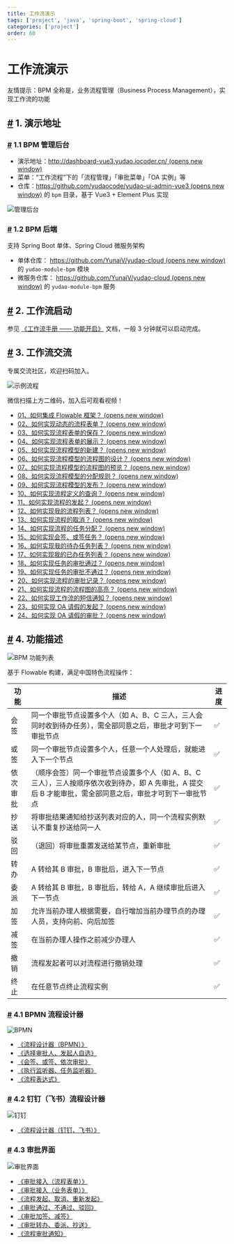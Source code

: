 ```yaml
---
title: 工作流演示
tags: ['project', 'java', 'spring-boot', 'spring-cloud']
categories: ['project']
order: 60
---
```

# 工作流演示

友情提示：BPM 全称是，业务流程管理（Business Process Management），实现工作流的功能

 ## [#](#_1-演示地址) 1. 演示地址

 ### [#](#_1-1-bpm-管理后台) 1.1 BPM 管理后台

 * 演示地址：[http://dashboard-vue3.yudao.iocoder.cn/  (opens new window)](http://dashboard-vue3.yudao.iocoder.cn/)
* 菜单：“工作流程”下的「流程管理」「审批菜单」「OA 实例」等
* 仓库：[https://github.com/yudaocode/yudao-ui-admin-vue3  (opens new window)](https://github.com/yudaocode/yudao-ui-admin-vue3) 的 `bpm` 目录，基于 Vue3 + Element Plus 实现

 ![管理后台](https://cloud.iocoder.cn/img/%E5%B7%A5%E4%BD%9C%E6%B5%81%E6%89%8B%E5%86%8C/%E5%8A%9F%E8%83%BD%E6%BC%94%E7%A4%BA/%E7%AE%A1%E7%90%86%E5%90%8E%E5%8F%B0.png)

 ### [#](#_1-2-bpm-后端) 1.2 BPM 后端

 支持 Spring Boot 单体、Spring Cloud 微服务架构

 * 单体仓库： [https://github.com/YunaiV/yudao-cloud  (opens new window)](https://github.com/YunaiV/yudao-cloud) 的 `yudao-module-bpm` 模块
* 微服务仓库： [https://github.com/YunaiV/yudao-cloud  (opens new window)](https://github.com/YunaiV/yudao-cloud) 的 `yudao-module-bpm` 服务

 ## [#](#_2-工作流启动) 2. 工作流启动

 参见 [《工作流手册 —— 功能开启》](/bpm/) 文档，一般 3 分钟就可以启动完成。

 ## [#](#_3-工作流交流) 3. 工作流交流

 专属交流社区，欢迎扫码加入。

 ![示例流程](https://cloud.iocoder.cn/img/%E8%A7%86%E9%A2%91%E6%95%99%E7%A8%8B/zsxq_bpm.png)

 微信扫描上方二维码，加入后可观看视频！

 * [01、如何集成 Flowable 框架？  (opens new window)](https://t.zsxq.com/04aqfIiY3)
* [02、如何实现动态的流程表单？  (opens new window)](https://t.zsxq.com/04nun2RRz)
* [03、如何实现流程表单的保存？  (opens new window)](https://t.zsxq.com/04uneeaUb)
* [04、如何实现流程表单的展示？  (opens new window)](https://t.zsxq.com/04jiMrjAm)
* [05、如何实现流程模型的新建？  (opens new window)](https://t.zsxq.com/04iynUF6e)
* [06、如何实现流程模型的流程图的设计？  (opens new window)](https://t.zsxq.com/04rNVbEQB)
* [07、如何实现流程模型的流程图的预览？  (opens new window)](https://t.zsxq.com/042neybYz)
* [08、如何实现流程模型的分配规则？  (opens new window)](https://t.zsxq.com/04uburRvZ)
* [09、如何实现流程模型的发布？  (opens new window)](https://t.zsxq.com/04jUBMjyF)
* [10、如何实现流程定义的查询？  (opens new window)](https://t.zsxq.com/04MF6URvz)
* [11、如何实现流程的发起？  (opens new window)](https://t.zsxq.com/04jyvNfqj)
* [12、如何实现我的流程列表？  (opens new window)](https://t.zsxq.com/046UFqRzz)
* [13、如何实现流程的取消？  (opens new window)](https://t.zsxq.com/04aM72rzv)
* [14、如何实现流程的任务分配？  (opens new window)](https://t.zsxq.com/04rNvFI2f)
* [15、如何实现会签、或签任务？  (opens new window)](https://t.zsxq.com/04yFUVZvF)
* [16、如何实现我的待办任务列表？  (opens new window)](https://t.zsxq.com/04QZzjAme)
* [17、如何实现我的已办任务列表？  (opens new window)](https://t.zsxq.com/04uj6AQJE)
* [18、如何实现任务的审批通过？  (opens new window)](https://t.zsxq.com/04Q7UbqBM)
* [19、如何实现任务的审批不通过？  (opens new window)](https://t.zsxq.com/04BQvJM7y)
* [20、如何实现流程的审批记录？  (opens new window)](https://t.zsxq.com/04Ie2v7m2)
* [21、如何实现流程的流程图的高亮？  (opens new window)](https://t.zsxq.com/04R72rzzN)
* [22、如何实现工作流的短信通知？  (opens new window)](https://t.zsxq.com/04eyRRJ2f)
* [23、如何实现 OA 请假的发起？  (opens new window)](https://t.zsxq.com/04rFUjIei)
* [24、如何实现 OA 请假的审批？  (opens new window)](https://t.zsxq.com/04fMJiufQ)
 ## [#](#_4-功能描述) 4. 功能描述

 ![BPM 功能列表](https://cloud.iocoder.cn/img/common/bpm-feature.png)

 基于 Flowable 构建，满足中国特色流程操作：

 

| 功能 | 描述 | 进度 |
| --- | --- | --- |
| 会签 | 同一个审批节点设置多个人（如 A、B、C 三人，三人会同时收到待办任务），需全部同意之后，审批才可到下一审批节点 | ✅ |
| 或签 | 同一个审批节点设置多个人，任意一个人处理后，就能进入下一个节点 | ✅ |
| 依次审批 | （顺序会签）同一个审批节点设置多个人（如 A、B、C 三人），三人按顺序依次收到待办，即 A 先审批，A 提交后 B 才能审批，需全部同意之后，审批才可到下一审批节点 | ✅ |
| 抄送 | 将审批结果通知给抄送列表对应的人，同一个流程实例默认不重复抄送给同一人 | ✅ |
| 驳回 | （退回）将审批重置发送给某节点，重新审批 | ✅ |
| 转办 | A 转给其 B 审批，B 审批后，进入下一节点 | ✅ |
| 委派 | A 转给其 B 审批，B 审批后，转给 A，A 继续审批后进入下一节点 | ✅ |
| 加签 | 允许当前办理人根据需要，自行增加当前办理节点的办理人员，支持向前、向后加签 | ✅ |
| 减签 | 在当前办理人操作之前减少办理人 | ✅ |
| 撤销 | 流程发起者可以对流程进行撤销处理 | ✅ |
| 终止 | 在任意节点终止流程实例 | ✅ |

 ### [#](#_4-1-bpmn-流程设计器) 4.1 BPMN 流程设计器

 ![BPMN](https://cloud.iocoder.cn/img/%E5%B7%A5%E4%BD%9C%E6%B5%81%E6%89%8B%E5%86%8C/%E5%8A%9F%E8%83%BD%E6%BC%94%E7%A4%BA/BPMN.png)

 * [《流程设计器（BPMN）》](/bpm/model-designer-bpmn/)
* [《选择审批人、发起人自选》](/bpm/assignee/)
* [《会签、或签、依次审批》](/bpm/multi-instance/)
* [《执行监听器、任务监听器》](/bpm/listener/)
* [《流程表达式》](/bpm/expression/)

 ### [#](#_4-2-钉钉-飞书-流程设计器) 4.2 钉钉（飞书）流程设计器

 ![钉钉](https://cloud.iocoder.cn/img/%E5%B7%A5%E4%BD%9C%E6%B5%81%E6%89%8B%E5%86%8C/%E5%8A%9F%E8%83%BD%E6%BC%94%E7%A4%BA/%E9%92%89%E9%92%89.png)

 * [《流程设计器（钉钉、飞书）》](/bpm/model-designer-dingding/)

 ### [#](#_4-3-审批界面) 4.3 审批界面

 ![审批界面](https://cloud.iocoder.cn/img/%E5%B7%A5%E4%BD%9C%E6%B5%81%E6%89%8B%E5%86%8C/%E5%8A%9F%E8%83%BD%E6%BC%94%E7%A4%BA/%E5%AE%A1%E6%89%B9%E7%95%8C%E9%9D%A2.png)

 * [《审批接入（流程表单）》](/bpm/use-bpm-form/)
* [《审批接入（业务表单）》](/bpm/use-business-form/)
* [《流程发起、取消、重新发起》](/bpm/process-instance/)
* [《审批通过、不通过、驳回》](/bpm/task-todo-done/)
* [《审批加签、减签》](/bpm/sign/)
* [《审批转办、委派、抄送》](/bpm/task-delegation-and-cc/)
* [《流程审批通知》](/bpm/message/)

